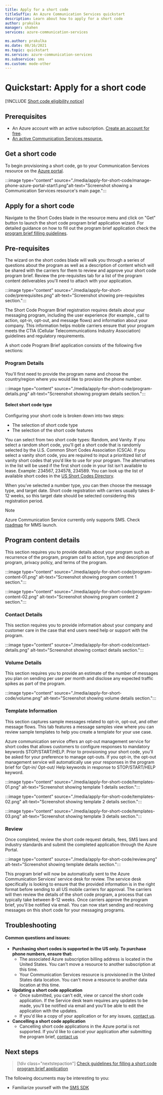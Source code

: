 ```yaml
---
title: Apply for a short code
titleSuffix: An Azure Communication Services quickstart 
description: Learn about how to apply for a short code
author: prakulka
manager: shahen
services: azure-communication-services

ms.author: prakulka
ms.date: 08/16/2021
ms.topic: quickstart
ms.service: azure-communication-services
ms.subservice: sms
ms.custom: mode-other
---
```

# Quickstart: Apply for a short code
[!INCLUDE [Short code eligibility notice](../../includes/public-preview-include-short-code-eligibility.md)]

## Prerequisites

- An Azure account with an active subscription. [Create an account for free](https://azure.microsoft.com/free/?WT.mc_id=A261C142F).
- [An active Communication Services resource.](../create-communication-resource.md)

## Get a short code
To begin provisioning a short code, go to your Communication Services resource on the [Azure portal](https://portal.azure.com).

:::image type="content" source="./media/apply-for-short-code/manage-phone-azure-portal-start1.png"alt-text="Screenshot showing a Communication Services resource's main page.":::

## Apply for a short code
Navigate to the Short Codes blade in the resource menu and click on "Get" button to launch the short code program brief application wizard. For detailed guidance on how to fill out the program brief application check the [program brief filling guidelines](../../concepts/sms/program-brief-guidelines.md). 

## Pre-requisites
The wizard on the short codes blade will walk you through a series of questions about the program as well as a description of content which will be shared with the carriers for them to review and approve your short code program brief. Review the pre-requisites tab for a list of the program content deliverables you'll need to attach with your application.

:::image type="content" source="./media/apply-for-short-code/prerequisites.png" alt-text="Screenshot showing pre-requisites section.":::

The Short Code Program Brief registration requires details about your messaging program, including the user experience (for example., call to action, opt-in, opt-out, and message flows) and information about your company. This information helps mobile carriers ensure that your program meets the CTIA (Cellular Telecommunications Industry Association) guidelines and regulatory requirements.

A short code Program Brief application consists of the following five sections:
 
### Program Details 
You'll first need to provide the program name and choose the country/region where you would like to provision the phone number. 

:::image type="content" source="./media/apply-for-short-code/program-details.png" alt-text="Screenshot showing program details section.":::

#### Select short code type
Configuring your short code is broken down into two steps:
- The selection of short code type
- The selection of the short code features

You can select from two short code types: Random, and Vanity. If you select a random short code, you'll get a short code that is randomly selected by the U.S. Common Short Codes Association (CSCA). If you select a vanity short code, you are required to input a prioritized list of vanity short codes that you’d like to use for your program. The alternatives in the list will be used if the first short code in your list isn't available to lease. Example: 234567, 234578, 234589. You can look up the list of available short codes in the [US Short Codes Directory](https://usshortcodedirectory.com/).

When you’ve selected a number type, you can then choose the message type, and target date.  Short code registration with carriers usually takes 8-12 weeks, so this target date should be selected considering this registration period.

> [!Note]
> Azure Communication Service currently only supports SMS.  Check [roadmap](https://github.com/Azure/Communication/blob/master/roadmap.md) for MMS launch.

## Program content details
This section requires you to provide details about your program such as recurrence of the program, program call to action, type and description of program, privacy policy, and terms of the program.

:::image type="content" source="./media/apply-for-short-code/program-content-01.png" alt-text="Screenshot showing program content 1 section.":::

:::image type="content" source="./media/apply-for-short-code/program-content-02.png" alt-text="Screenshot showing program content 2 section.":::

### Contact Details
This section requires you to provide information about your company and customer care in the case that end users need help or support with the program. 

:::image type="content" source="./media/apply-for-short-code/contact-details.png" alt-text="Screenshot showing contact details section.":::

### Volume Details
This section requires you to provide an estimate of the number of messages you plan on sending per user per month and disclose any expected traffic spikes as part of the program.

:::image type="content" source="./media/apply-for-short-code/volume.png" alt-text="Screenshot showing volume details section.":::

### Template Information
This section captures sample messages related to opt-in, opt-out, and other message flows. This tab features a message samples view where you can review sample templates to help you create a template for your use case.  

Azure communication service offers an opt-out management service for short codes that allows customers to configure responses to mandatory keywords STOP/START/HELP. Prior to provisioning your short code, you'll be asked for your preference to manage opt-outs. If you opt-in, the opt-out management service will automatically use your responses in the program brief for Opt-in/ Opt-out/ Help keywords in response to STOP/START/HELP keyword. 

:::image type="content" source="./media/apply-for-short-code/templates-01.png" alt-text="Screenshot showing template 1 details section.":::

:::image type="content" source="./media/apply-for-short-code/templates-02.png" alt-text="Screenshot showing template 2 details section.":::

:::image type="content" source="./media/apply-for-short-code/templates-03.png" alt-text="Screenshot showing template 3 details section.":::

### Review 
Once completed, review the short code request details, fees, SMS laws and industry standards and submit the completed application through the Azure Portal. 

:::image type="content" source="./media/apply-for-short-code/review.png" alt-text="Screenshot showing template details section.":::
 
This program brief will now be automatically sent to the Azure Communication Services’ service desk for review. The service desk specifically is looking to ensure that the provided information is in the right format before sending to all US mobile carriers for approval. The carriers will then review the details of the short code program, a process that can typically take between 8-12 weeks. Once carriers approve the program brief, you'll be notified via email. You can now start sending and receiving messages on this short code for your messaging programs.

## Troubleshooting
#### Common questions and issues:
- **Purchasing short codes is supported in the US only. To purchase phone numbers, ensure that:**
  - The associated Azure subscription billing address is located in the United States. You can't move a resource to another subscription at this time.
  - Your Communication Services resource is provisioned in the United States data location. You can't move a resource to another data location at this time. 
- **Updating a short code application**
    - Once submitted, you can't edit, view or cancel the short code application. If the Service desk team requires any updates to be made, you'll be notified via email and you'll be able to edit the application with the updates.
    - If you'd like a copy of your application or for any issues, [contact us](https://emails-ppe.azure.microsoft.com/redirect/?destination=https%3A%2F%2Fportal.azure.com%2F%23blade%2FMicrosoft_Azure_Support%2FHelpAndSupportBlade%2Foverview&p=bT0wMDAwMDAwMC0wMDAwLTAwMDAtMDAwMC0wMDAwMDAwMDAwMDAmdT1hZW8tcHJldmlldyZsPXBvcnRhbC5henVyZS5jb20%3D). 
- **Cancelling a short code application**
    - Cancelling short code applications in the Azure portal is not supported. If you'd like to cancel your application after submitting the program brief, [contact us](https://emails-ppe.azure.microsoft.com/redirect/?destination=https%3A%2F%2Fportal.azure.com%2F%23blade%2FMicrosoft_Azure_Support%2FHelpAndSupportBlade%2Foverview&p=bT0wMDAwMDAwMC0wMDAwLTAwMDAtMDAwMC0wMDAwMDAwMDAwMDAmdT1hZW8tcHJldmlldyZsPXBvcnRhbC5henVyZS5jb20%3D)

## Next steps

> [!div class="nextstepaction"]
> [Check guidelines for filling a short code program brief application](../../concepts/sms/program-brief-guidelines.md)

The following documents may be interesting to you:

- Familiarize yourself with the [SMS SDK](../../concepts/sms/sdk-features.md)